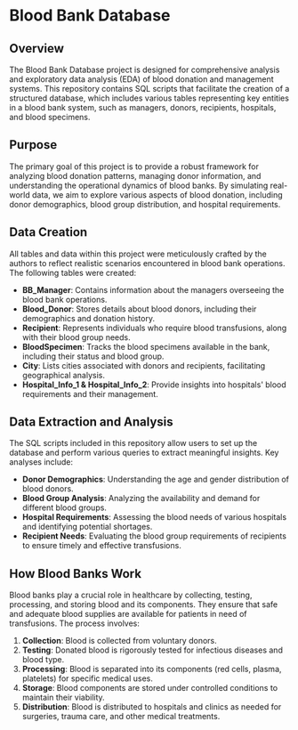 # Blood Bank Database

## Overview
The Blood Bank Database project is designed for comprehensive analysis and exploratory data analysis (EDA) of blood donation and management systems. This repository contains SQL scripts that facilitate the creation of a structured database, which includes various tables representing key entities in a blood bank system, such as managers, donors, recipients, hospitals, and blood specimens.

## Purpose
The primary goal of this project is to provide a robust framework for analyzing blood donation patterns, managing donor information, and understanding the operational dynamics of blood banks. By simulating real-world data, we aim to explore various aspects of blood donation, including donor demographics, blood group distribution, and hospital requirements.

## Data Creation
All tables and data within this project were meticulously crafted by the authors to reflect realistic scenarios encountered in blood bank operations. The following tables were created:

- **BB_Manager**: Contains information about the managers overseeing the blood bank operations.
- **Blood_Donor**: Stores details about blood donors, including their demographics and donation history.
- **Recipient**: Represents individuals who require blood transfusions, along with their blood group needs.
- **BloodSpecimen**: Tracks the blood specimens available in the bank, including their status and blood group.
- **City**: Lists cities associated with donors and recipients, facilitating geographical analysis.
- **Hospital_Info_1 & Hospital_Info_2**: Provide insights into hospitals' blood requirements and their management.

## Data Extraction and Analysis
The SQL scripts included in this repository allow users to set up the database and perform various queries to extract meaningful insights. Key analyses include:

- **Donor Demographics**: Understanding the age and gender distribution of blood donors.
- **Blood Group Analysis**: Analyzing the availability and demand for different blood groups.
- **Hospital Requirements**: Assessing the blood needs of various hospitals and identifying potential shortages.
- **Recipient Needs**: Evaluating the blood group requirements of recipients to ensure timely and effective transfusions.

## How Blood Banks Work
Blood banks play a crucial role in healthcare by collecting, testing, processing, and storing blood and its components. They ensure that safe and adequate blood supplies are available for patients in need of transfusions. The process involves:

1. **Collection**: Blood is collected from voluntary donors.
2. **Testing**: Donated blood is rigorously tested for infectious diseases and blood type.
3. **Processing**: Blood is separated into its components (red cells, plasma, platelets) for specific medical uses.
4. **Storage**: Blood components are stored under controlled conditions to maintain their viability.
5. **Distribution**: Blood is distributed to hospitals and clinics as needed for surgeries, trauma care, and other medical treatments.



